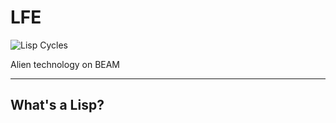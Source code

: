 # LFE

![Lisp Cycles](http://imgs.xkcd.com/comics/lisp_cycles.png)

Alien technology on BEAM

---

## What's a Lisp?
